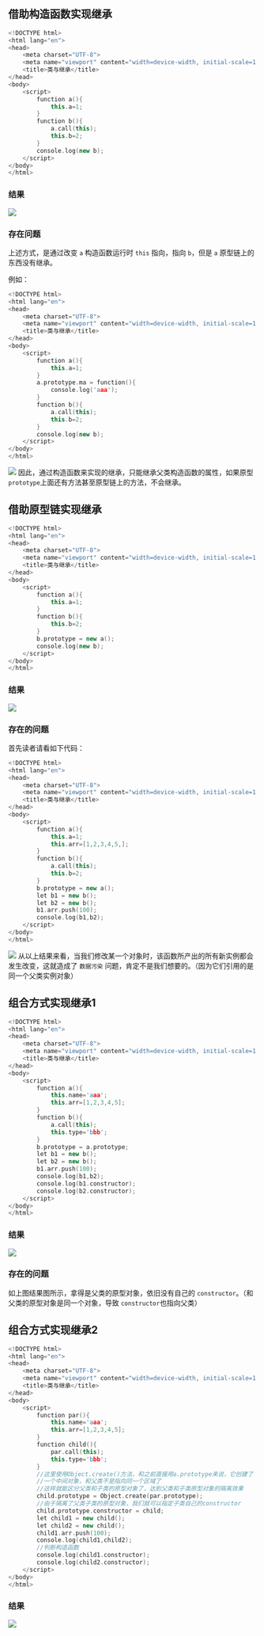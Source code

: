 ## 借助构造函数实现继承

```cpp
<!DOCTYPE html>
<html lang="en">
<head>
    <meta charset="UTF-8">
    <meta name="viewport" content="width=device-width, initial-scale=1.0">
    <title>类与继承</title>
</head>
<body>
    <script>
        function a(){
            this.a=1;
        }
        function b(){
            a.call(this);
            this.b=2;
        }
        console.log(new b);
    </script>
</body>
</html>
```
### 结果
![](https://img-blog.csdnimg.cn/20200516083003723.png)
### 存在问题
上述方式，是通过改变 `a` 构造函数运行时 `this` 指向，指向 `b`，但是 `a` 原型链上的东西没有继承。

例如：
```cpp
<!DOCTYPE html>
<html lang="en">
<head>
    <meta charset="UTF-8">
    <meta name="viewport" content="width=device-width, initial-scale=1.0">
    <title>类与继承</title>
</head>
<body>
    <script>
        function a(){
            this.a=1;
        }
        a.prototype.ma = function(){
            console.log('aaa');
        }
        function b(){
            a.call(this);
            this.b=2;
        }
        console.log(new b);
    </script>
</body>
</html>
```
![](https://img-blog.csdnimg.cn/20200516083003723.png)
因此，通过构造函数来实现的继承，只能继承父类构造函数的属性，如果原型 `prototype`上面还有方法甚至原型链上的方法，不会继承。

## 借助原型链实现继承

```cpp
<!DOCTYPE html>
<html lang="en">
<head>
    <meta charset="UTF-8">
    <meta name="viewport" content="width=device-width, initial-scale=1.0">
    <title>类与继承</title>
</head>
<body>
    <script>
        function a(){
            this.a=1;
        }
        function b(){
            this.b=2;
        }
        b.prototype = new a();
        console.log(new b);
    </script>
</body>
</html>
```
### 结果
![](https://img-blog.csdnimg.cn/20200516083646297.png)
### 存在的问题
首先读者请看如下代码：
```cpp
<!DOCTYPE html>
<html lang="en">
<head>
    <meta charset="UTF-8">
    <meta name="viewport" content="width=device-width, initial-scale=1.0">
    <title>类与继承</title>
</head>
<body>
    <script>
        function a(){
            this.a=1;
            this.arr=[1,2,3,4,5,];
        }
        function b(){
            a.call(this);
            this.b=2;
        }
        b.prototype = new a();
        let b1 = new b();
        let b2 = new b();
        b1.arr.push(100);
        console.log(b1,b2);
    </script>
</body>
</html>
```
![](https://img-blog.csdnimg.cn/20200516090208118.png)
从以上结果来看，当我们修改某一个对象时，该函数所产出的所有新实例都会发生改变，这就造成了 `数据污染` 问题，肯定不是我们想要的。（因为它们引用的是同一个父类实例对象）

## 组合方式实现继承1
```cpp
<!DOCTYPE html>
<html lang="en">
<head>
    <meta charset="UTF-8">
    <meta name="viewport" content="width=device-width, initial-scale=1.0">
    <title>类与继承</title>
</head>
<body>
    <script>
        function a(){
            this.name='aaa';
            this.arr=[1,2,3,4,5];
        }
        function b(){
            a.call(this);
            this.type='bbb';
        }
        b.prototype = a.prototype;
        let b1 = new b();
        let b2 = new b();
        b1.arr.push(100);
        console.log(b1,b2);
        console.log(b1.constructor);
        console.log(b2.constructor);
    </script>
</body>
</html>
```
### 结果
![](https://img-blog.csdnimg.cn/20200516092019344.png?x-oss-process=image/watermark,type_ZmFuZ3poZW5naGVpdGk,shadow_10,text_aHR0cHM6Ly9ibG9nLmNzZG4ubmV0L3dlaXhpbl80MjQyOTcxOA==,size_16,color_FFFFFF,t_70)
### 存在的问题
如上图结果图所示，拿得是父类的原型对象，依旧没有自己的 `constructor`。（和父类的原型对象是同一个对象，导致 `constructor`也指向父类）


## 组合方式实现继承2
```cpp
<!DOCTYPE html>
<html lang="en">
<head>
    <meta charset="UTF-8">
    <meta name="viewport" content="width=device-width, initial-scale=1.0">
    <title>类与继承</title>
</head>
<body>
    <script>
        function par(){
            this.name='aaa';
            this.arr=[1,2,3,4,5];
        }
        function child(){
            par.call(this);
            this.type='bbb';
        }
        //这里使用Object.create()方法，和之前直接用a.prototype来说，它创建了
        //一个中间对象，和父类不是指向同一个区域了
        //这样就能区分父类和子类的原型对象了，达到父类和子类原型对象的隔离效果
        child.prototype = Object.create(par.prototype);
        //由于隔离了父类子类的原型对象，我们就可以指定子类自己的constructor
        child.prototype.constructor = child;
        let child1 = new child();
        let child2 = new child();
        child1.arr.push(100);
        console.log(child1,child2);
        //判断构造函数
        console.log(child1.constructor);
        console.log(child2.constructor);
    </script>
</body>
</html>
```
### 结果
![](https://img-blog.csdnimg.cn/20200516100609571.png)
